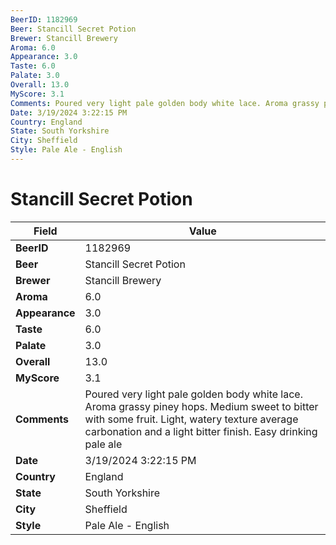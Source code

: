 ```yaml
---
BeerID: 1182969
Beer: Stancill Secret Potion
Brewer: Stancill Brewery
Aroma: 6.0
Appearance: 3.0
Taste: 6.0
Palate: 3.0
Overall: 13.0
MyScore: 3.1
Comments: Poured very light pale golden body white lace. Aroma grassy piney hops. Medium sweet to bitter with some fruit. Light, watery texture average carbonation and a light bitter finish. Easy drinking pale ale
Date: 3/19/2024 3:22:15 PM
Country: England
State: South Yorkshire
City: Sheffield
Style: Pale Ale - English
---
```


# Stancill Secret Potion

| Field         | Value |
|---------------|-------|
| **BeerID** | 1182969 |
| **Beer** | Stancill Secret Potion |
| **Brewer** | Stancill Brewery |
| **Aroma** | 6.0 |
| **Appearance** | 3.0 |
| **Taste** | 6.0 |
| **Palate** | 3.0 |
| **Overall** | 13.0 |
| **MyScore** | 3.1 |
| **Comments** | Poured very light pale golden body white lace. Aroma grassy piney hops. Medium sweet to bitter with some fruit. Light, watery texture average carbonation and a light bitter finish. Easy drinking pale ale  |
| **Date** | 3/19/2024 3:22:15 PM |
| **Country** | England |
| **State** | South Yorkshire |
| **City** | Sheffield |
| **Style** | Pale Ale - English |
